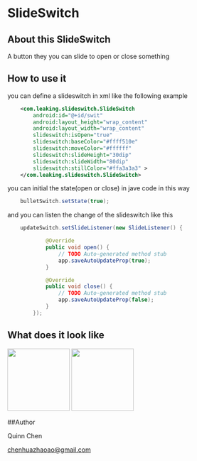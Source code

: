 SlideSwitch
===========


## About this SlideSwitch

A button they you can slide to open or close something


## How to use it

you can define a slideswitch in xml like the following example


```xml
    <com.leaking.slideswitch.SlideSwitch
        android:id="@+id/swit"
		android:layout_height="wrap_content"
		android:layout_width="wrap_content"
		slideswitch:isOpen="true"
        slideswitch:baseColor="#ffff510e"
        slideswitch:moveColor="#ffffff"
        slideswitch:slideHeight="30dip"
        slideswitch:slideWidth="80dip"
        slideswitch:stillColor="#ffa3a3a3" >
    </com.leaking.slideswitch.SlideSwitch>
```



you can initial the state(open or close) in jave code in this way


```java
	bulletSwitch.setState(true);
```

and you can listen the change of the slideswitch like this

```java
    updateSwitch.setSlideListener(new SlideListener() {

            @Override
            public void open() {
                // TODO Auto-generated method stub
                app.saveAutoUpdateProp(true);
            }

            @Override
            public void close() {
                // TODO Auto-generated method stub
                app.saveAutoUpdateProp(false);
            }
        });
```


## What does it look like 


<img src="https://github.com/Leaking/SlideSwitch/blob/master/Example/TestLibs/res/drawable-hdpi/slide_a.png" width="140" />

<img src="https://github.com/Leaking/SlideSwitch/blob/master/Example/TestLibs/res/drawable-hdpi/slide_b.png" width="140" />


##Author

Quinn Chen  

chenhuazhaoao@gmail.com